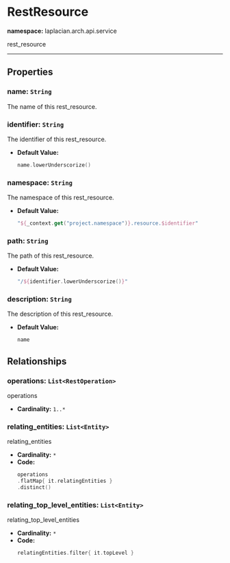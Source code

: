 # **RestResource**
**namespace:** laplacian.arch.api.service

rest_resource



---

## Properties

### name: `String`
The name of this rest_resource.

### identifier: `String`
The identifier of this rest_resource.
- **Default Value:**
  ```kotlin
  name.lowerUnderscorize()
  ```

### namespace: `String`
The namespace of this rest_resource.
- **Default Value:**
  ```kotlin
  "${_context.get("project.namespace")}.resource.$identifier"
  ```

### path: `String`
The path of this rest_resource.
- **Default Value:**
  ```kotlin
  "/${identifier.lowerUnderscorize()}"
  ```

### description: `String`
The description of this rest_resource.
- **Default Value:**
  ```kotlin
  name
  ```

## Relationships

### operations: `List<RestOperation>`
operations
- **Cardinality:** `1..*`

### relating_entities: `List<Entity>`
relating_entities
- **Cardinality:** `*`
- **Code:**
  ```kotlin
  operations
  .flatMap{ it.relatingEntities }
  .distinct()
  ```

### relating_top_level_entities: `List<Entity>`
relating_top_level_entities
- **Cardinality:** `*`
- **Code:**
  ```kotlin
  relatingEntities.filter{ it.topLevel }
  ```